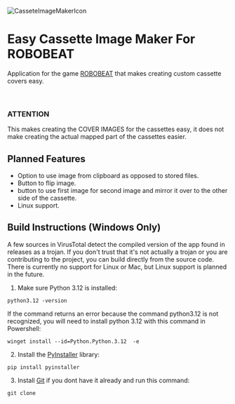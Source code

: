 ![CasseteImageMakerIcon](https://github.com/user-attachments/assets/7a44c8f2-7e8e-49fc-9a1e-d93b9b05a7e5)
# Easy Cassette Image Maker For ROBOBEAT
Application for the game [ROBOBEAT](https://store.steampowered.com/app/1456760/ROBOBEAT/) that makes creating custom cassette covers easy. <br> <br> <br>
### ATTENTION
This makes creating the COVER IMAGES for the cassettes easy, it does not make creating the actual mapped part of the cassettes easier.

## Planned Features
* Option to use image from clipboard as opposed to stored files.
* Button to flip image.
* button to use first image for second image and mirror it over to the other side of the cassette.
* Linux support.

## Build Instructions (Windows Only)
A few sources in VirusTotal detect the compiled version of the app found in releases as a trojan. If you don't trust that it's not actually a trojan or you are contributing to the project, you can build directly from the source code. There is currently no support for Linux or Mac, but Linux support is planned in the future.

1. Make sure Python 3.12 is installed:
```console
python3.12 -version
```
If the command returns an error because the command python3.12 is not recognized, you will need to install python 3.12 with this command in Powershell:
```console
winget install --id=Python.Python.3.12  -e
```

2. Install the [PyInstaller](https://pypi.org/project/pyinstaller/) library:
```console
pip install pyinstaller
```

3. Install [Git](https://gitforwindows.org/) if you dont have it already and run this command:
```console
git clone 
```
